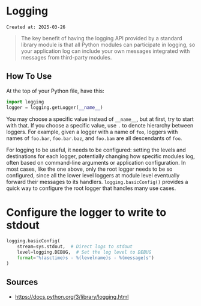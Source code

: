 # Logging

```
Created at: 2025-03-26
```

> The key benefit of having the logging API provided by a standard library
> module is that all Python modules can participate in logging, so your
> application log can include your own messages integrated with messages from
> third-party modules.

## How To Use

At the top of your Python file, have this:

```py
import logging
logger = logging.getLogger(__name__)
```

You may choose a specific value instead of `__name__`, but at first, try to
start with that. If you choose a specific value, use `.` to denote hierarchy
between loggers.  For example, given a logger with a name of `foo`, loggers
with names of `foo.bar`, `foo.bar.baz`, and `foo.bam` are all descendants of
`foo`.

For logging to be useful, it needs to be configured: setting the levels and
destinations for each logger, potentially changing how specific modules log,
often based on command-line arguments or application configuration. In most
cases, like the one above, only the root logger needs to be so configured,
since all the lower level loggers at module level eventually forward their
messages to its handlers. `logging.basicConfig()` provides a quick way to
configure the root logger that handles many use cases.


# Configure the logger to write to stdout

```python
logging.basicConfig(
    stream=sys.stdout,  # Direct logs to stdout
    level=logging.DEBUG,  # Set the log level to DEBUG
    format='%(asctime)s - %(levelname)s - %(message)s')
)
```


## Sources

- https://docs.python.org/3/library/logging.html
